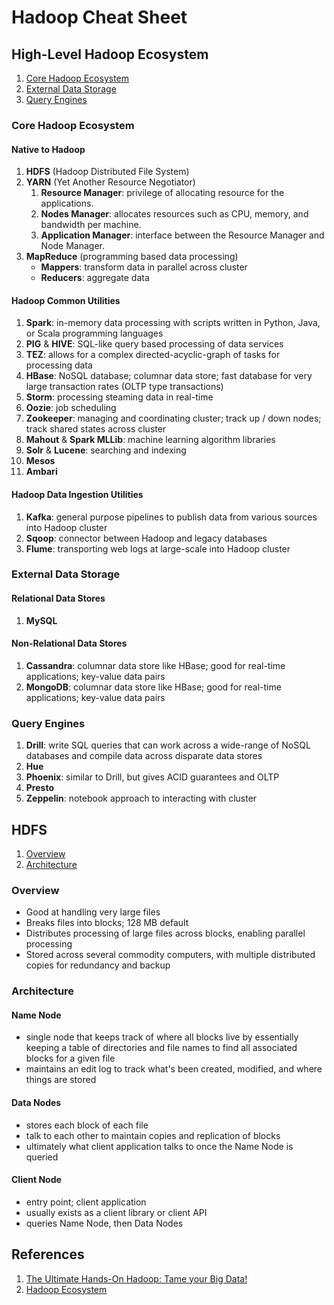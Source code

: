 # Hadoop Cheat Sheet

## High-Level Hadoop Ecosystem

1. [Core Hadoop Ecosystem](#core-hadoop-ecosystem)
1. [External Data Storage](#external-data-storage)
1. [Query Engines](#query-engines)

### Core Hadoop Ecosystem

#### Native to Hadoop

1. **HDFS** (Hadoop Distributed File System)
1. **YARN** (Yet Another Resource Negotiator)
   1. **Resource Manager**: privilege of allocating resource for the applications.
   1. **Nodes Manager**: allocates resources such as CPU, memory, and bandwidth per machine.
   1. **Application Manager**: interface between the Resource Manager and Node Manager.
1. **MapReduce** (programming based data processing)
   - **Mappers**: transform data in parallel across cluster
   - **Reducers**: aggregate data

#### Hadoop Common Utilities

1. **Spark**: in-memory data processing with scripts written in Python, Java, or Scala programming languages
1. **PIG** & **HIVE**: SQL-like query based processing of data services
1. **TEZ**: allows for a complex directed-acyclic-graph of tasks for processing data
1. **HBase**: NoSQL database; columnar data store; fast database for very large transaction rates (OLTP type transactions)
1. **Storm**: processing steaming data in real-time
1. **Oozie**: job scheduling
1. **Zookeeper**: managing and coordinating cluster; track up / down nodes; track shared states across cluster
1. **Mahout** & **Spark MLLib**: machine learning algorithm libraries
1. **Solr** & **Lucene**: searching and indexing
1. **Mesos**
1. **Ambari**

#### Hadoop Data Ingestion Utilities

1. **Kafka**: general purpose pipelines to publish data from various sources into Hadoop cluster
1. **Sqoop**: connector between Hadoop and legacy databases
1. **Flume**: transporting web logs at large-scale into Hadoop cluster

### External Data Storage

#### Relational Data Stores

1. **MySQL**

#### Non-Relational Data Stores

1. **Cassandra**: columnar data store like HBase; good for real-time applications; key-value data pairs
1. **MongoDB**: columnar data store like HBase; good for real-time applications; key-value data pairs

### Query Engines

1. **Drill**: write SQL queries that can work across a wide-range of NoSQL databases and compile data across disparate data stores
1. **Hue**
1. **Phoenix**: similar to Drill, but gives ACID guarantees and OLTP
1. **Presto**
1. **Zeppelin**: notebook approach to interacting with cluster

## HDFS

1. [Overview](#overview)
1. [Architecture](#architecture)

### Overview

- Good at handling very large files
- Breaks files into blocks; 128 MB default
- Distributes processing of large files across blocks, enabling parallel processing
- Stored across several commodity computers, with multiple distributed copies for redundancy and backup

### Architecture

#### Name Node

- single node that keeps track of where all blocks live by essentially keeping a table of directories and file names to find all associated blocks for a given file
- maintains an edit log to track what's been created, modified, and where things are stored

#### Data Nodes

- stores each block of each file
- talk to each other to maintain copies and replication of blocks
- ultimately what client application talks to once the Name Node is queried

#### Client Node

- entry point; client application
- usually exists as a client library or client API
- queries Name Node, then Data Nodes

## References

1. [The Ultimate Hands-On Hadoop: Tame your Big Data!](https://www.udemy.com/share/101WBO3@GCG2h3kBLhu73Y-V994-4JkSTpSCM14zNlm_65RR0VfN97hBx87P8CT48KmyrX_D_Q==/)
1. [Hadoop Ecosystem](https://www.geeksforgeeks.org/hadoop-ecosystem/)
